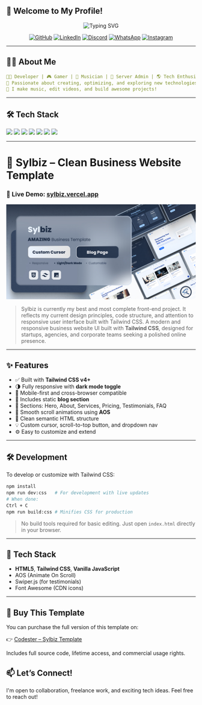 <!-- BANNER -->
## 🌟 **Welcome to My Profile!**
<!-- TYPING ANIMATION -->
<p align="center">
  <img src="https://readme-typing-svg.herokuapp.com?font=Fira+Code&size=22&pause=1000&color=6C8FD9&center=true&vCenter=true&width=700&lines=Welcome+to+FrontSyl's+World!+🌍;Developer+|+Gamer+|+Music+Enthusiast+🎵;Crafting+Code%2C+Tuning+Sounds%2C+Managing+Servers+🔥" alt="Typing SVG"/>
</p>

<!-- SOCIAL MEDIA BADGES -->
<p align="center">
  <a href="https://github.com/syalomclubby"><img src="https://img.shields.io/badge/GitHub-100000?style=for-the-badge&logo=github&logoColor=white" alt="GitHub"></a>
  <a href="https://linkedin.com/in/syalom-layezar"><img src="https://img.shields.io/badge/LinkedIn-0A66C2?style=for-the-badge&logo=linkedin&logoColor=white" alt="LinkedIn"></a>
  <a href="https://discord.com/invite/v58xB2unpE"><img src="https://img.shields.io/badge/Discord-7289D9?style=for-the-badge&logo=discord&logoColor=white" alt="Discord"></a>
  <a href="#"><img src="https://img.shields.io/badge/Whatsapp-20C65A?style=for-the-badge&logo=whatsapp&logoColor=white" alt="WhatsApp"></a>
  <a href="https://instagram.com/syalom_lyz"><img src="https://img.shields.io/badge/Instagram-E4405F?style=for-the-badge&logo=instagram&logoColor=white" alt="Instagram"></a>
</p>

---

## 🧑‍💻 **About Me**
```yaml
👨‍💻 Developer | 🎮 Gamer | 🎹 Musician | 📡 Server Admin | 🌎 Tech Enthusiast
🚀 Passionate about creating, optimizing, and exploring new technologies.
🎵 I make music, edit videos, and build awesome projects!
```

---

## 🛠️ **Tech Stack**
<p>
  <img src="https://img.shields.io/badge/HTML5-E34F26?style=flat&logo=html5&logoColor=white" />
  <img src="https://img.shields.io/badge/CSS3-1572B6?style=flat&logo=css3&logoColor=white" />
  <img src="https://img.shields.io/badge/Tailwind_CSS-38B2AC?style=flat&logo=tailwind-css&logoColor=white" />
  <img src="https://img.shields.io/badge/JavaScript-F7DF1E?style=flat&logo=javascript&logoColor=black" />
  <img src="https://img.shields.io/badge/PHP-777BB4?style=flat&logo=php&logoColor=white" />
  <img src="https://img.shields.io/badge/Laravel-F9322C?style=flat&logo=laravel&logoColor=white" />
  <img src="https://img.shields.io/badge/Vercel-000?style=flat&logo=vercel&logoColor=white" />
</p>

---

# 🧩 Sylbiz – Clean Business Website Template

### 🚀 Live Demo: [sylbiz.vercel.app](https://sylbiz.vercel.app)

![Sylbiz Preview](sylbiz-preview.jpg)

> Sylbiz is currently my best and most complete front-end project.
> It reflects my current design principles, code structure, and attention to responsive user interface built with Tailwind CSS.
> A modern and responsive business website UI built with **Tailwind CSS**, designed for startups, agencies, and corporate teams seeking a polished online presence.

---

## ✨ Features

- ✅ Built with **Tailwind CSS v4+**
- 🌗 Fully responsive with **dark mode toggle**
- 📱 Mobile-first and cross-browser compatible
- 📰 Includes static **blog section**
- 💼 Sections: Hero, About, Services, Pricing, Testimonials, FAQ
- 🎯 Smooth scroll animations using **AOS**
- 🧠 Clean semantic HTML structure
- 💡 Custom cursor, scroll-to-top button, and dropdown nav
- ⚙️ Easy to customize and extend

---

## 🛠 Development

To develop or customize with Tailwind CSS:

```bash
npm install
npm run dev:css   # For development with live updates
# When done:
Ctrl + C
npm run build:css # Minifies CSS for production
```

> No build tools required for basic editing. Just open `index.html` directly in your browser.

---

## 📌 Tech Stack

- **HTML5**, **Tailwind CSS**, **Vanilla JavaScript**
- AOS (Animate On Scroll)
- Swiper.js (for testimonials)
- Font Awesome (CDN icons)

---

## 🛒 Buy This Template

You can purchase the full version of this template on:

👉 [Codester – Sylbiz Template](https://www.codester.com/items/56015/sylbiz-multipurpose-business-template)

Includes full source code, lifetime access, and commercial usage rights.

## 📫 **Let’s Connect!**
I'm open to collaboration, freelance work, and exciting tech ideas. Feel free to reach out!

